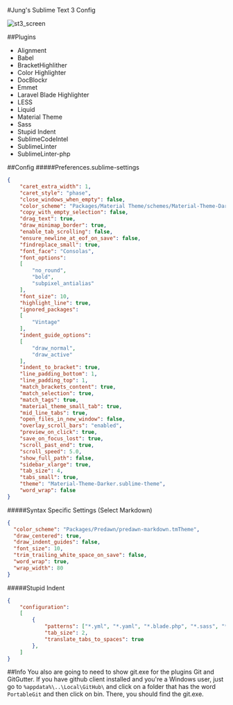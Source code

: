 #Jung's Sublime Text 3 Config

![st3_screen]

[st3_screen]:http://i.imgur.com/RH8dsYP.png

##Plugins
* Alignment
* Babel
* BracketHighlither
* Color Highlighter
* DocBlockr
* Emmet
* Laravel Blade Highlighter
* LESS
* Liquid
* Material Theme
* Sass
* Stupid Indent
* SublimeCodeIntel
* SublimeLinter
* SublimeLinter-php

##Config
#####Preferences.sublime-settings
```JSON
{
	"caret_extra_width": 1,
	"caret_style": "phase",
	"close_windows_when_empty": false,
	"color_scheme": "Packages/Material Theme/schemes/Material-Theme-Darker.tmTheme",
	"copy_with_empty_selection": false,
	"drag_text": true,
	"draw_minimap_border": true,
	"enable_tab_scrolling": false,
	"ensure_newline_at_eof_on_save": false,
	"findreplace_small": true,
	"font_face": "Consolas",
	"font_options":
	[
		"no_round",
		"bold",
		"subpixel_antialias"
	],
	"font_size": 10,
	"highlight_line": true,
	"ignored_packages":
	[
		"Vintage"
	],
	"indent_guide_options":
	[
		"draw_normal",
		"draw_active"
	],
	"indent_to_bracket": true,
	"line_padding_bottom": 1,
	"line_padding_top": 1,
	"match_brackets_content": true,
	"match_selection": true,
	"match_tags": true,
	"material_theme_small_tab": true,
	"mid_line_tabs": true,
	"open_files_in_new_window": false,
	"overlay_scroll_bars": "enabled",
	"preview_on_click": true,
	"save_on_focus_lost": true,
	"scroll_past_end": true,
	"scroll_speed": 5.0,
	"show_full_path": false,
	"sidebar_xlarge": true,
	"tab_size": 4,
	"tabs_small": true,
	"theme": "Material-Theme-Darker.sublime-theme",
	"word_wrap": false
}
```
#####Syntax Specific Settings (Select Markdown)
```JSON
{
  "color_scheme": "Packages/Predawn/predawn-markdown.tmTheme",
  "draw_centered": true,
  "draw_indent_guides": false,
  "font_size": 10,
  "trim_trailing_white_space_on_save": false,
  "word_wrap": true,
  "wrap_width": 80
}
```
#####Stupid Indent
```JSON
{
	"configuration":
	[
		{
			"patterns": ["*.yml", "*.yaml", "*.blade.php", "*.sass", "*.less"],
			"tab_size": 2,
			"translate_tabs_to_spaces": true
		},
	]
}
```

##Info
You also are going to need to show git.exe for the plugins Git and GitGutter.
If you have github client installed and you're a Windows user, just go to `%appdata%\..\Local\GitHub\` and
click on a folder that has the word `PortableGit` and then click on bin. There, you should find the git.exe.
